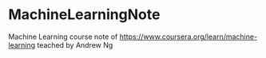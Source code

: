 # MachineLearningNote
Machine Learning course note of https://www.coursera.org/learn/machine-learning teached by  Andrew Ng
